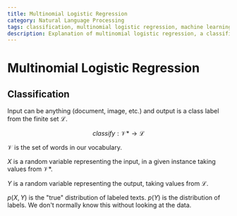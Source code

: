 ```yaml
---
title: Multinomial Logistic Regression
category: Natural Language Processing
tags: classification, multinomial logistic regression, machine learning
description: Explanation of multinomial logistic regression, a classification algorithm used in natural language processing.
---
```


# Multinomial Logistic Regression

## Classification

Input can be anything (document, image, etc.) and output is a class label from the finite set $\mathcal{L}$.

$$
classify : \mathcal{V}* \rightarrow \mathcal{L}
$$

$\mathcal{V}$ is the set of words in our vocabulary.

$X$ is a random variable representing the input, in a given instance taking values from $\mathcal{V}*$.

$Y$ is a random variable representing the output, taking values from $\mathcal{L}$.

$p(X, Y)$ is the "true" distribution of labeled texts. $p(Y)$ is the distribution of labels. We don't normally know this without looking at the data.
